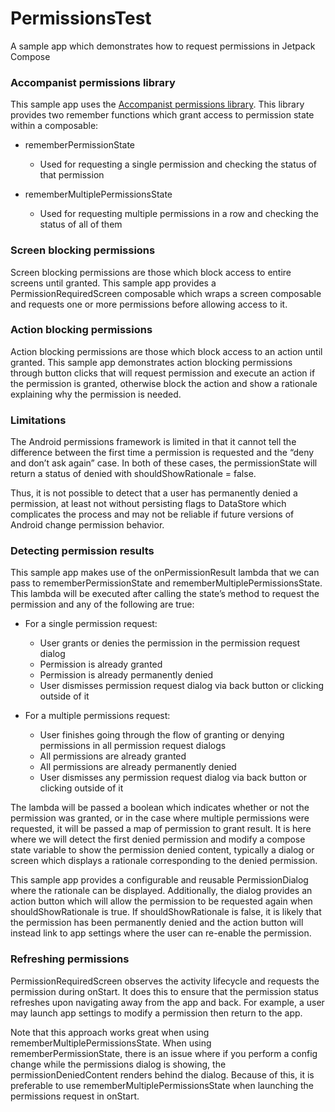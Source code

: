 # PermissionsTest
A sample app which demonstrates how to request permissions in Jetpack Compose

### Accompanist permissions library
This sample app uses the [Accompanist permissions library](https://pages.github.com/). This library provides two remember functions which grant access to permission state within a composable:

- rememberPermissionState
  - Used for requesting a single permission and checking the status of that permission

- rememberMultiplePermissionsState
  - Used for requesting multiple permissions in a row and checking the status of all of them
  
### Screen blocking permissions
Screen blocking permissions are those which block access to entire screens until granted. This sample app provides a PermissionRequiredScreen composable which wraps a screen composable and requests one or more permissions before allowing access to it.

### Action blocking permissions
Action blocking permissions are those which block access to an action until granted. This sample app demonstrates action blocking permissions through button clicks that will request permission and execute an action if the permission is granted, otherwise block the action and show a rationale explaining why the permission is needed.

### Limitations
The Android permissions framework is limited in that it cannot tell the difference between the first time a permission is requested and the “deny and don’t ask again” case. In both of these cases, the permissionState will return a status of denied with shouldShowRationale = false.

Thus, it is not possible to detect that a user has permanently denied a permission, at least not without persisting flags to DataStore which complicates the process and may not be reliable if future versions of Android change permission behavior.

### Detecting permission results
This sample app makes use of the onPermissionResult lambda that we can pass to rememberPermissionState and rememberMultiplePermissionsState. This lambda will be executed after calling the state’s method to request the permission and any of the following are true:

- For a single permission request:
  - User grants or denies the permission in the permission request dialog
  - Permission is already granted
  - Permission is already permanently denied
  - User dismisses permission request dialog via back button or clicking outside of it

- For a multiple permissions request:
  - User finishes going through the flow of granting or denying permissions in all permission request dialogs
  - All permissions are already granted
  - All permissions are already permanently denied
  - User dismisses any permission request dialog via back button or clicking outside of it

The lambda will be passed a boolean which indicates whether or not the permission was granted, or in the case where multiple permissions were requested, it will be passed a map of permission to grant result. It is here where we will detect the first denied permission and modify a compose state variable to show the permission denied content, typically a dialog or screen which displays a rationale corresponding to the denied permission.

This sample app provides a configurable and reusable PermissionDialog where the rationale can be displayed. Additionally, the dialog provides an action button which will allow the permission to be requested again when shouldShowRationale is true. If shouldShowRationale is false, it is likely that the permission has been permanently denied and the action button will instead link to app settings where the user can re-enable the permission.

### Refreshing permissions
PermissionRequiredScreen observes the activity lifecycle and requests the permission during onStart. It does this to ensure that the permission status refreshes upon navigating away from the app and back. For example, a user may launch app settings to modify a permission then return to the app.

Note that this approach works great when using rememberMultiplePermissionsState. When using rememberPermissionState, there is an issue where if you perform a config change while the permissions dialog is showing, the permissionDeniedContent renders behind the dialog. Because of this, it is preferable to use rememberMultiplePermissionsState when launching the permissions request in onStart.
